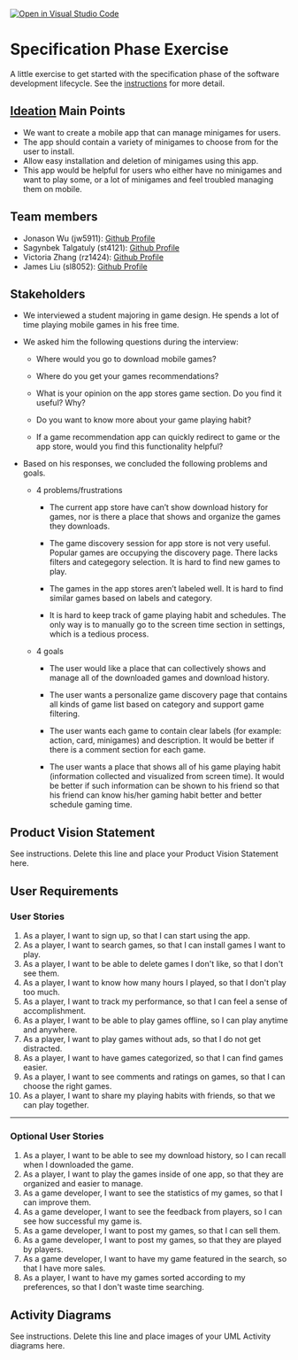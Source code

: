 [![Open in Visual Studio Code](https://classroom.github.com/assets/open-in-vscode-c66648af7eb3fe8bc4f294546bfd86ef473780cde1dea487d3c4ff354943c9ae.svg)](https://classroom.github.com/online_ide?assignment_repo_id=8553912&assignment_repo_type=AssignmentRepo)
# Specification Phase Exercise

A little exercise to get started with the specification phase of the software development lifecycle. See the [instructions](instructions.md) for more detail.

## [Ideation](https://docs.google.com/document/d/1Yn09Uu0B0mmxNh73a2RAwO3KOEOL9FLK4nViyHqaSU4/edit) Main Points

* We want to create a mobile app that can manage minigames for users.
* The app should contain a variety of minigames to choose from for the user to install.
* Allow easy installation and deletion of minigames using this app.
* This app would be helpful for users who either have no minigames and want to play some, or a lot of minigames and feel troubled managing them on mobile.

## Team members

- Jonason Wu (jw5911): [Github Profile](https://github.com/JonasonWu)
- Sagynbek Talgatuly (st4121): [Github Profile](https://github.com/sagynbek001)
- Victoria Zhang (rz1424): [Github Profile](https://github.com/Ruixi-Zhang)
- James Liu (sl8052): [Github Profile](https://github.com/liushuchen2025)

## Stakeholders

- We interviewed a student majoring in game design. He spends a lot of time playing mobile games in his free time. 
- We asked him the following questions during the interview:
  - Where would you go to download mobile games?

  - Where do you get your games recommendations?

  - What is your opinion on the app stores game section. Do you find it useful? Why?

  - Do you want to know more about your game playing habit? 
  - If a game recommendation app can quickly redirect to game or the app store, would you find this functionality helpful?

- Based on his responses, we concluded the following problems and goals. 
  - 4 problems/frustrations

    - The current app store have can’t show download history for games, nor is there a place that shows and organize the games they downloads.
  
    - The game discovery session for app store is not very useful. Popular games are occupying the discovery page. There lacks filters and categegory selection. It is hard to find new games to play.
  
    - The games in the app stores aren’t labeled well. It is hard to find similar games based on labels and category.

    - It is hard to keep track of game playing habit and schedules. The only way is to manually go to the screen time section in settings, which is a tedious process.

  - 4 goals

    - The user would like a place that can collectively shows and manage all of the downloaded games and download history.
  
    - The user wants a personalize game discovery page that contains all kinds of game list based on category and support game filtering.
  
    - The user wants each game to contain clear labels (for example: action, card, minigames) and  description. It would be better if there is a comment section for each game.
  
    - The user wants a place that shows all of his game playing habit (information collected and visualized from screen time). It would be better if such information can be shown to his friend so that his friend can know his/her gaming habit better and better schedule gaming time.

## Product Vision Statement

See instructions. Delete this line and place your Product Vision Statement here.

## User Requirements

### User Stories

1.  As a player, I want to sign up, so that I can start using the app.
2.  As a player, I want to search games, so that I can install games I want to play.
3.  As a player, I want to be able to delete games I don't like, so that I don't see them.
4.  As a player, I want to know how many hours I played, so that I don't play too much.
5.  As a player, I want to track my performance, so that I can feel a sense of accomplishment.
6.  As a player, I want to be able to play games offline, so I can play anytime and anywhere.
7.  As a player, I want to play games without ads, so that I do not get distracted.
8.  As a player, I want to have games categorized, so that I can find games easier.
9.  As a player, I want to see comments and ratings on games, so that I can choose the right games.
10. As a player, I want to share my playing habits with friends, so that we can play together.

---------------------------

### Optional User Stories

1. As a player, I want to be able to see my download history, so I can recall when I downloaded the game.
2. As a player, I want to play the games inside of one app, so that they are organized and easier to manage.
3. As a game developer, I want to see the statistics of my games, so that I can improve them.
4. As a game developer, I want to see the feedback from players, so I can see how successful my game is.
5. As a game developer, I want to post my games, so that I can sell them.
6. As a game developer, I want to post my games, so that they are played by players.
7. As a game developer, I want to have my game featured in the search, so that I have more sales.
8. As a player, I want to have my games sorted according to my preferences, so that I don't waste time searching.

## Activity Diagrams

See instructions. Delete this line and place images of your UML Activity diagrams here.
